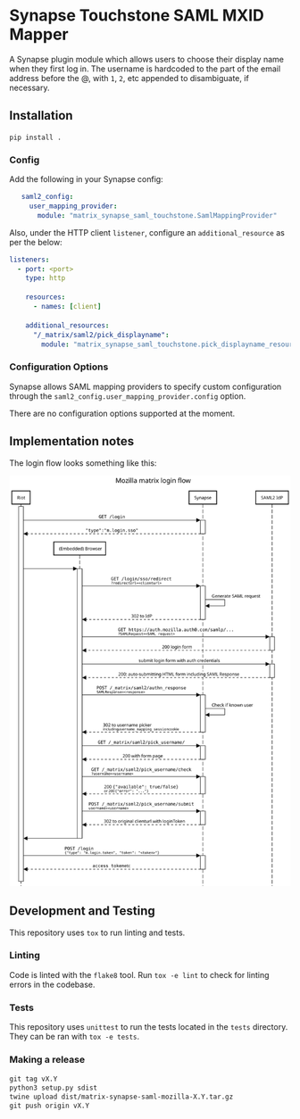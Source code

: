 # Synapse Touchstone SAML MXID Mapper

A Synapse plugin module which allows users to choose their display name when they
first log in. The username is hardcoded to the part of the email address before the @,
with `1`, `2`, etc appended to disambiguate, if necessary.

## Installation

```
pip install .
```

### Config

Add the following in your Synapse config:

```yaml
   saml2_config:
     user_mapping_provider:
       module: "matrix_synapse_saml_touchstone.SamlMappingProvider"
```

Also, under the HTTP client `listener`, configure an `additional_resource` as per
the below:

```yaml
listeners:
  - port: <port>
    type: http

    resources:
      - names: [client]

    additional_resources:
      "/_matrix/saml2/pick_displayname":
        module: "matrix_synapse_saml_touchstone.pick_displayname_resource"
```

### Configuration Options

Synapse allows SAML mapping providers to specify custom configuration through the
`saml2_config.user_mapping_provider.config` option.

There are no configuration options supported at the moment.

## Implementation notes

The login flow looks something like this:

![login flow](https://raw.githubusercontent.com/matrix-org/matrix-synapse-saml-mozilla/master/doc/login_flow.svg?sanitize=true)

## Development and Testing

This repository uses `tox` to run linting and tests.

### Linting

Code is linted with the `flake8` tool. Run `tox -e lint` to check for linting
errors in the codebase.

### Tests

This repository uses `unittest` to run the tests located in the `tests`
directory. They can be ran with `tox -e tests`.

### Making a release

```
git tag vX.Y
python3 setup.py sdist
twine upload dist/matrix-synapse-saml-mozilla-X.Y.tar.gz
git push origin vX.Y
```
